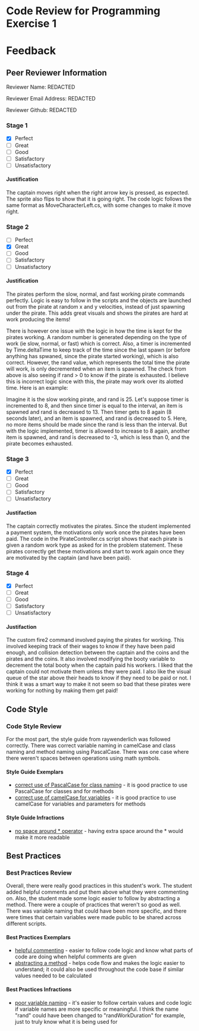 # Code Review for Programming Exercise 1 #
# Feedback #

## Peer Reviewer Information ##
Reviewer Name: REDACTED

Reviewer Email Address: REDACTED

Reviewer Github: REDACTED

### Stage 1 ###

- [X] Perfect
- [ ] Great
- [ ] Good
- [ ] Satisfactory
- [ ] Unsatisfactory

#### Justification ##### 
The captain moves right when the right arrow key is pressed, as expected. The sprite also flips to show that it is going right. The code logic follows the same format as MoveCharacterLeft.cs, with some changes to make it move right.

### Stage 2 ###

- [ ] Perfect
- [X] Great
- [ ] Good
- [ ] Satisfactory
- [ ] Unsatisfactory

#### Justification ##### 
The pirates perform the slow, normal, and fast working pirate commands perfectly. Logic is easy to follow in the scripts and the objects are launched out from the pirate at random x and y velocities, instead of just spawning under the pirate. This adds great visuals and shows the pirates are hard at work producing the items!

There is however one issue with the logic in how the time is kept for the pirates working. A random number is generated depending on the type of work (ie slow, normal, or fast) which is correct. Also, a timer is incremented by Time.deltaTime to keep track of the time since the last spawn (or before anything has spwaned, since the pirate started working), which is also correct. However, the rand value, which represents the total time the pirate will work, is only decremented when an item is spawned. The check from above is also seeing if rand > 0 to know if the pirate is exhausted. I believe this is incorrect logic since with this, the pirate may work over its alotted time. Here is an example:

Imagine it is the slow working pirate, and rand is 25. Let's suppose timer is incremented to 8, and then since timer is equal to the interval, an item is spawned and rand is decreased to 13. Then timer gets to 8 again (8 seconds later), and an item is spawned, and rand is decreased to 5. Here, no more items should be made since the rand is less than the interval. But with the logic implemented, timer is allowed to increase to 8 again, another item is spawned, and rand is decreased to -3, which is less than 0, and the pirate becomes exhausted. 

### Stage 3 ###

- [X] Perfect
- [ ] Great
- [ ] Good
- [ ] Satisfactory
- [ ] Unsatisfactory

#### Justifaction ##### 
The captain correctly motivates the pirates. Since the student implemented a payment system, the motivations only work once the pirates have been paid. The code in the PirateController.cs script shows that each pirate is given a random work type as asked for in the problem statement. These pirates correctly get these motivations and start to work again once they are motivated by the captain (and have been paid).

### Stage 4 ###

- [X] Perfect
- [ ] Great
- [ ] Good
- [ ] Satisfactory
- [ ] Unsatisfactory

#### Justifaction ##### 
The custom fire2 command involved paying the pirates for working. This involved keeping track of their wages to know if they have been paid enough, and collision detection between the captain and the coins and the pirates and the coins. It also involved modifying the booty variable to decrement the total booty when the captain paid his workers. I liked that the captain could not motivate them unless they were paid. I also like the visual queue of the star above their heads to know if they need to be paid or not. I think it was a smart way to make it not seem so bad that these pirates were working for nothing by making them get paid!

## Code Style ##

### Code Style Review ###
For the most part, the style guide from raywenderlich was followed correctly. There was correct variable naming in camelCase and class naming and method naming using PascalCase. There was one case where there weren't spaces between operations using math symbols.

#### Style Guide Exemplars ####
* [correct use of PascalCase for class naming](https://github.com/ensemble-ai/exercise-1-command-pattern-SaltMeister/blob/f3ded0164e97e5afaa1f014d2dd9d9087311ea0a/Captain/Assets/Scripts/SpawnMoney.cs#L10) - it is good practice to use PascalCase for classes and for methods
* [correct use of camelCase for variables](https://github.com/ensemble-ai/exercise-1-command-pattern-SaltMeister/blob/f3ded0164e97e5afaa1f014d2dd9d9087311ea0a/Captain/Assets/Scripts/SpawnMoney.cs#L19) - it is good practice to use camelCase for variables and parameters for methods

#### Style Guide Infractions ####
* [no space around * operator](https://github.com/ensemble-ai/exercise-1-command-pattern-SaltMeister/blob/f3ded0164e97e5afaa1f014d2dd9d9087311ea0a/Captain/Assets/Scripts/SpawnMoney.cs#L37) - having extra space around the * would make it more readable

## Best Practices ##

### Best Practices Review ###
Overall, there were really good practices in this student's work. The student added helpful comments and put them above what they were commenting on. Also, the student made some logic easier to follow by abstracting a method. There were a couple of practices that weren't so good as well. There was variable naming that could have been more specific, and there were times that certain variables were made public to be shared across different scripts.

#### Best Practices Exemplars ####
* [helpful commenting](https://github.com/ensemble-ai/exercise-1-command-pattern-SaltMeister/blob/f3ded0164e97e5afaa1f014d2dd9d9087311ea0a/Captain/Assets/Scripts/CaptainController.cs#L38) - easier to follow code logic and know what parts of code are doing when helpful comments are given
* [abstracting a method](https://github.com/ensemble-ai/exercise-1-command-pattern-SaltMeister/blob/f3ded0164e97e5afaa1f014d2dd9d9087311ea0a/Captain/Assets/Scripts/FastWorkerPirateCommand.cs#L53) - helps code flow and makes the logic easier to understand; it could also be used throughout the code base if similar values needed to be calculated

#### Best Practices Infractions ####
* [poor variable naming](https://github.com/ensemble-ai/exercise-1-command-pattern-SaltMeister/blob/f3ded0164e97e5afaa1f014d2dd9d9087311ea0a/Captain/Assets/Scripts/FastWorkerPirateCommand.cs#L11) - it's easier to follow certain values and code logic if variable names are more specific or meaningful. I think the name "rand" could have been changed to "randWorkDuration" for example, just to truly know what it is being used for



